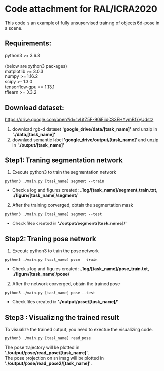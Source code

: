 # Code attachment for RAL/ICRA2020
This code is an example of fully unsupervised training of objects 6d-pose in a scene.

## Requirements:
python3 >= 3.6.8 <br />
<br />
(below are python3 packages) <br />
matplotlib >= 3.0.3 <br />
numpy >= 1.16.2 <br />
scipy >- 1.3.0 <br />
tensorflow-gpu == 1.13.1 <br />
tflearn >= 0.3.2 <br />

## Download dataset: 
https://drive.google.com/open?id=1vLjtZ5F-90iEiidCS3EHYymBfYyUdstz <br />
1) download rgb-d dataset **'google_drive/data/[task_name]'** and unzip in **'./data/[task_name]'** <br />
2) downlaod semantic label **'google_drive/output/[task_name]'** and unzip in **'./output/[task_name]'** <br /> 

## Step1: Traning segmentation network
1) Execute python3 to train the segmentation network
```
python3 ./main.py [task_name] segment --train
```
- Check a log and figures created: **./log/[task_name]/segment_train.txt**, **./figure/[task_name]/segment/**

2) After the training converged, obtain the segmentation mask
```
python3 ./main.py [task_name] segment --test
```
- Check files created in **'./output/segment/[task_name]/'**

## Step2: Traning pose network
1) Execute python3 to train the pose network
```
python3 ./main.py [task_name] pose --train
```
- Check a log and figures created: **./log/[task_name]/pose_train.txt**, **./figure/[task_name]/pose/**

2) After the network converged, obtain the trained pose
```
python3 ./main.py [task_name] pose --test
```
- Check files created in **'./output/pose/[task_name]/'** 


## Step3 : Visualizing the trained result
To visualize the trained output, you need to exectue the visualizing code.
```
python3 ./main.py [task_name] read_pose
```
The pose trajectory will be plotted in **'./output/pose/read_pose/[task_name]'**. <br />
The pose projection on an imag will be plotted in **'./output/pose/read_pose2/[task_name]'**.


